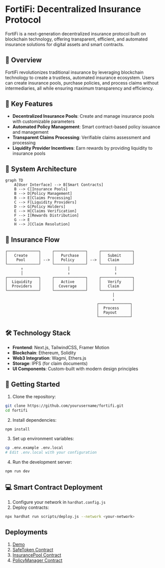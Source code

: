 # FortiFi: Decentralized Insurance Protocol

FortiFi is a next-generation decentralized insurance protocol built on blockchain technology, offering transparent, efficient, and automated insurance solutions for digital assets and smart contracts.

## 🌟 Overview

FortiFi revolutionizes traditional insurance by leveraging blockchain technology to create a trustless, automated insurance ecosystem. Users can create insurance pools, purchase policies, and process claims without intermediaries, all while ensuring maximum transparency and efficiency.

## 🔑 Key Features

- **Decentralized Insurance Pools**: Create and manage insurance pools with customizable parameters
- **Automated Policy Management**: Smart contract-based policy issuance and management
- **Transparent Claims Processing**: Verifiable claims assessment and processing
- **Liquidity Provider Incentives**: Earn rewards by providing liquidity to insurance pools

## 🔄 System Architecture

```mermaid
graph TD
    A[User Interface] --> B[Smart Contracts]
    B --> C[Insurance Pools]
    B --> D[Policy Management]
    B --> E[Claims Processing]
    C --> F[Liquidity Providers]
    D --> G[Policy Holders]
    E --> H[Claims Verification]
    F --> I[Rewards Distribution]
    G --> E
    H --> J[Claim Resolution]
```

## 🌊 Insurance Flow

```
┌──────────────┐     ┌──────────────┐     ┌──────────────┐
│   Create     │     │   Purchase   │     │   Submit     │
│    Pool      │ --> │   Policy     │ --> │   Claim      │
└──────────────┘     └──────────────┘     └──────────────┘
       ↑                    │                    │
       │                    ↓                    ↓
┌──────────────┐     ┌──────────────┐     ┌──────────────┐
│  Liquidity   │     │   Active     │     │   Verify     │
│  Providers   │     │  Coverage    │     │   Claim      │
└──────────────┘     └──────────────┘     └──────────────┘
                                                │
                                                ↓
                                         ┌──────────────┐
                                         │  Process     │
                                         │  Payout      │
                                         └──────────────┘
```

## 🛠 Technology Stack

- **Frontend**: Next.js, TailwindCSS, Framer Motion
- **Blockchain**: Ethereum, Solidity
- **Web3 Integration**: Wagmi, Ethers.js
- **Storage**: IPFS (for claim documents)
- **UI Components**: Custom-built with modern design principles

## 🚀 Getting Started

1. Clone the repository:
```bash
git clone https://github.com/yourusername/fortifi.git
cd fortifi
```

2. Install dependencies:
```bash
npm install
```

3. Set up environment variables:
```bash
cp .env.example .env.local
# Edit .env.local with your configuration
```

4. Run the development server:
```bash
npm run dev
```

## 💻 Smart Contract Deployment

1. Configure your network in `hardhat.config.js`
2. Deploy contracts:
```bash
npx hardhat run scripts/deploy.js --network <your-network>
```

## Deployments

1. [Demo](https://forti-fi-six.vercel.app/)  
2. [SafeToken Contract](https://edu-chain-testnet.blockscout.com/address/0x1D055d65a625d8544ac9D4edF3109fB78A72e6E4)
3. [InsurancePool Contract](https://edu-chain-testnet.blockscout.com/address/0xf6B36e65F075556619C4f88D5B0b2bC2FECb0B73?tab=index)
4. [PolicyManager Contract](https://edu-chain-testnet.blockscout.com/address/0x24375C2eeef58Fb8752C00BBa4bE350cCE682c30)

